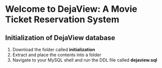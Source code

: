 # Welcome to DejaView: A Movie Ticket Reservation System

## Initialization of DejaView database
1. Download the folder called **initialization**
2. Extract and place the contents into a folder 
3. Navigate to your MySQL shell and run the DDL file called **dejaview.sql**
